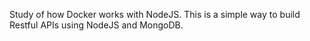 Study of how Docker works with NodeJS.
This is a simple way to build Restful APIs using NodeJS and MongoDB.